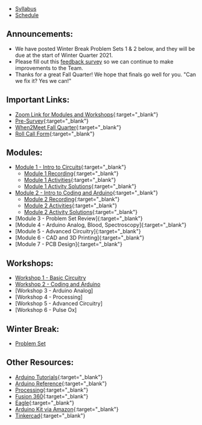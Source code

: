 * [Syllabus](https://bmesbuildteamucla.github.io/syllabus)
* [Schedule](https://bmesbuildteamucla.github.io/schedule)

## Announcements:

* We have posted Winter Break Problem Sets 1 & 2 below, and they will be due at the start of Winter Quarter 2021.
* Please fill out this [feedback survey](https://docs.google.com/forms/d/e/1FAIpQLScdA_MwwFdYFWXcYHg2JFwENHtVAY6paVgf7XNj6AE71UXcXA/viewform) so we can continue to make improvements to the Team.
* Thanks for a great Fall Quarter! We hope that finals go well for you. "Can we fix it? Yes we can!"

## Important Links:
* [Zoom Link for Modules and Workshops](https://ucla.zoom.us/j/96867050222?pwd=YzB0eDUxQTBDblJwdlJ5MGtJeldZdz09){:target="_blank"}
* [Pre-Survey](https://forms.gle/S33p8xAQbwbMVoAy8){:target="_blank"}
* [When2Meet Fall Quarter](https://www.when2meet.com/?10223251-JcKF9){:target="_blank"}
* [Roll Call Form](https://forms.gle/XZ7gewyh3c4s5fa69){:target="_blank"}

## Modules:
* [Module 1 - Intro to Circuits](https://docs.google.com/presentation/d/1rnGSZVT_f5d4Geiwm_Hdmsl-jOSwaQ6f_f_MQLEAwOY/edit?usp=sharing){:target="_blank"}
  - [Module 1 Recording](https://drive.google.com/file/d/1v371u52bdkZyGOkvFJzcsAOQe06-_4Qy/view?usp=sharing){:target="_blank"}
  - [Module 1 Activities](https://docs.google.com/presentation/d/1sdVAE428jhExA34LEI-RajooUPxbDcmtBzIdQSty3cg/edit?usp=sharing){:target="_blank"}
  - [Module 1 Activity Solutions](https://drive.google.com/file/d/12zwYcIwr2Vcfm_kqiMtPEI1bbFndyEsG/view?usp=sharing){:target="_blank"}
* [Module 2 - Intro to Coding and Arduino](https://docs.google.com/presentation/d/13ZlGCQUDog1ZQfHHDlPwNeO-B1tiUufwulF5tbQ2DMQ/edit?usp=sharing){:target="_blank"}
  - [Module 2 Recording](https://drive.google.com/file/d/1xmCU8u5Aomu36mV8U3n71bmUfTq5h724/view?usp=sharing){:target="_blank"} 
  - [Module 2 Activities](https://docs.google.com/presentation/d/1RHRVP0H-DL_SKJpD66BXp04Yq1iwUF7q1n8w82Ldv9o/edit?usp=sharing){:target="_blank"}
  - [Module 2 Activity Solutions](https://docs.google.com/document/d/1MzfLSbuJoHVhDSM6XlCwdYagjAlEi4IGY25DPQf27Ec/edit?usp=sharing){:target="_blank"}
* [Module 3 - Problem Set Review][](https://docs.google.com/presentation/d/1ruprufDIADgE5s4wj5cUONprI1OkiPrRR8QqiEbsdHs/edit?usp=sharing){:target="_blank"}
* [Module 4 - Arduino Analog, Blood, Spectroscopy][](https://docs.google.com/presentation/d/1QuGma4E4DSfbu75ah3X2IF6ZjzAduQZ12NcyM6rkC1Y/edit?usp=sharing){:target="_blank"}
* [Module 5 - Advanced Circuitry][](https://docs.google.com/presentation/d/1vwsfHi2Pflbith8Sc7Omh9QFmZqjTS_uf7b7TmOnddM/edit?usp=sharing){:target="_blank"}
* [Module 6 - CAD and 3D Printing][](https://docs.google.com/presentation/d/1RDshwkJUQud9CRptHAF7yrQGRXJNLHwiaCfa4hN73uM/edit?usp=sharig){:target="_blank"}
* [Module 7 - PCB Design][](https://docs.google.com/presentation/d/1a9UcMGXtBZa6nYkGyeF7D-Wecjr_owqN8O3C9EpJRV0/edit?usp=sharing){:target="_blank"}

## Workshops:
* [Workshop 1 - Basic Circuitry](https://bmesbuildteamucla.github.io/workshops/workshop-1--basic-circuitry)
* [Workshop 2 - Coding and Arduino](https://bmesbuildteamucla.github.io/workshops/workshop-2--coding-and-arduino)
* [Workshop 3 - Arduino Analog][](https://bmesbuildteamucla.github.io/workshops/workshop-3--arduino-analog)
* [Workshop 4 - Processing][](https://bmesbuildteamucla.github.io/workshops/workshop-4--processing)
* [Workshop 5 - Advanced Circuitry][](https://bmesbuildteamucla.github.io/workshops/workshop-5--advanced-circuitry)
* [Workshop 6 - Pulse Ox][](https://bmesbuildteamucla.github.io/workshops/workshop-6--pulse-ox)

## Winter Break:
* [Problem Set](https://bmesbuildteamucla.github.io/winter-break/problem-set-2)

## Other Resources:
* [Arduino Tutorials](https://www.arduino.cc/en/Tutorial/HomePage){:target="_blank"}
* [Arduino Reference](https://www.arduino.cc/reference/en/){:target="_blank"}
* [Processing](https://processing.org/){:target="_blank"}
* [Fusion 360](https://www.autodesk.com/campaigns/education/fusion-360){:target="_blank"}
* [Eagle](https://www.autodesk.com/products/eagle/overview){:target="_blank"}
* [Arduino Kit via Amazon](https://www.amazon.com/ELEGOO-Project-Tutorial-Controller-Projects/dp/B01D8KOZF4/ref=sr_1_3?dchild=1&keywords=arduino+uno+starter+kit&qid=1603664935&sr=8-3){:target="_blank"}
* [Tinkercad](https://www.tinkercad.com/){:target="_blank"}
